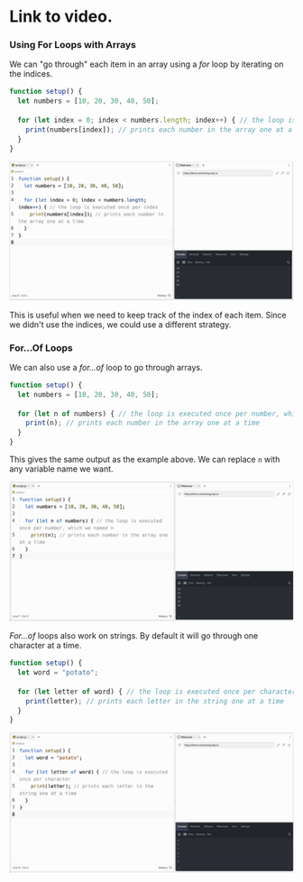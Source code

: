 # Link to video.

### Using For Loops with Arrays

We can "go through" each item in an array using a *for* loop by iterating on the indices.

```js
function setup() {
  let numbers = [10, 20, 30, 40, 50]; 

  for (let index = 0; index < numbers.length; index++) { // the loop is executed once per index
    print(numbers[index]); // prints each number in the array one at a time
  }
}
```

![](../../Images/For_Loop_1.png)

This is useful when we need to keep track of the index of each item. Since we didn't use the indices, we could use a different strategy.

### For...Of Loops

We can also use a *for...of* loop to go through arrays.

```js
function setup() {
  let numbers = [10, 20, 30, 40, 50]; 

  for (let n of numbers) { // the loop is executed once per number, which we named n
    print(n); // prints each number in the array one at a time
  }
}
```
This gives the same output as the example above. We can replace `n` with any variable name we want.

![](../../Images/For_Loop_2.png)

*For...of* loops also work on strings. By default it will go through one character at a time.

```js
function setup() {
  let word = "potato";

  for (let letter of word) { // the loop is executed once per character 
    print(letter); // prints each letter in the string one at a time
  }
}
```

![](../../Images/For_Loop_3.png)
